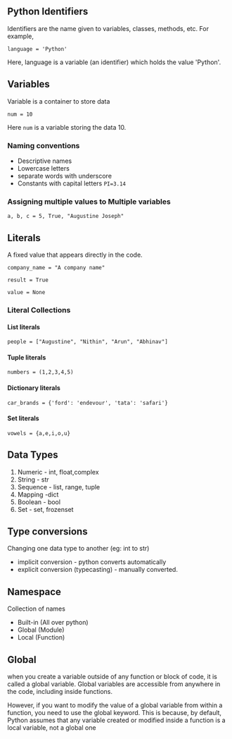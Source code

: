 ## Python Identifiers
Identifiers are the name given to variables, classes, methods, etc. For example,

`language = 'Python'`

Here, language is a variable (an identifier) which holds the value 'Python'.


## Variables
Variable is a container to store data

`num = 10`

Here `num` is a variable storing the data 10.

### Naming conventions
* Descriptive names
* Lowercase letters
* separate words with underscore
* Constants with capital letters  `PI=3.14`

### Assigning multiple values to Multiple variables
`a, b, c = 5, True, "Augustine Joseph"`


## Literals
A fixed value that appears directly in the code.

`company_name = "A company name" `

`result = True`

`value = None`

### Literal Collections
#### List literals
```
people = ["Augustine", "Nithin", "Arun", "Abhinav"]
```

#### Tuple literals
```
numbers = (1,2,3,4,5)
```

#### Dictionary literals
```
car_brands = {'ford': 'endevour', 'tata': 'safari'}
```

#### Set literals
```
vowels = {a,e,i,o,u}
```


## Data Types
1. Numeric - int, float,complex
2. String - str
3. Sequence - list, range, tuple
4. Mapping -dict
5. Boolean - bool
6. Set - set, frozenset


## Type conversions
Changing one data type to another (eg: int to str)
* implicit conversion - python converts automatically
* explicit conversion (typecasting) - manually converted. 

## Namespace
Collection of names
* Built-in (All over python)
* Global (Module)
* Local (Function)


## Global
when you create a variable outside of any function or block of code, it is called a global variable. Global variables are accessible from anywhere in the code, including inside functions.

However, if you want to modify the value of a global variable from within a function, you need to use the global keyword. This is because, by default, Python assumes that any variable created or modified inside a function is a local variable, not a global one